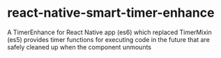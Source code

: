 # react-native-smart-timer-enhance
A TimerEnhance for React Native app (es6) which replaced TimerMixin (es5) provides timer functions for executing code in the future that are safely cleaned up when the component unmounts

